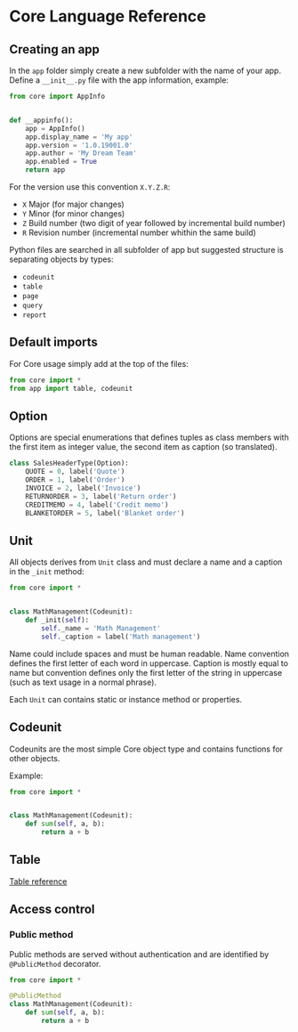 # Core Language Reference

## Creating an app
In the `app` folder simply create a new subfolder with the
name of your app. Define a `__init__.py` file with the 
app information, example:

```python
from core import AppInfo


def __appinfo():
    app = AppInfo()
    app.display_name = 'My app'
    app.version = '1.0.19001.0'
    app.author = 'My Dream Team'
    app.enabled = True
    return app
```

For the version use this convention `X.Y.Z.R`:
* `X` Major (for major changes)
* `Y` Minor (for minor changes)
* `Z` Build number (two digit of year followed by incremental 
build number)
* `R` Revision number (incremental number whithin the same build)

Python files are searched in all subfolder of app but suggested
structure is separating objects by types:
* `codeunit` 
* `table`
* `page`
* `query`
* `report`

## Default imports
For Core usage simply add at the top of the files:
```python
from core import *
from app import table, codeunit
```

## Option
Options are special enumerations that defines tuples as
class members with the first item as integer value, the second
item as caption (so translated).

```python
class SalesHeaderType(Option):
    QUOTE = 0, label('Quote')
    ORDER = 1, label('Order')
    INVOICE = 2, label('Invoice')
    RETURNORDER = 3, label('Return order')
    CREDITMEMO = 4, label('Credit memo')
    BLANKETORDER = 5, label('Blanket order')
```

## Unit
All objects derives from `Unit` class and must declare a name and a caption in 
the `_init` method:
```python
from core import *


class MathManagement(Codeunit):
    def _init(self):
        self._name = 'Math Management'
        self._caption = label('Math management')
```
Name could include spaces and must be human readable. Name
convention defines the first letter of each word in uppercase.
Caption is mostly equal to name but convention defines only
the first letter of the string in uppercase (such as text
usage in a normal phrase).

Each `Unit` can contains static or instance method or 
properties. 

## Codeunit
Codeunits are the most simple Core object type and contains
functions for other objects.

Example:
```python
from core import *


class MathManagement(Codeunit):
    def sum(self, a, b):
        return a + b
```

## Table
[Table reference](doc/table.md)

## Access control
### Public method
Public methods are served without authentication and are
identified by `@PublicMethod` decorator.
```python
from core import *

@PublicMethod
class MathManagement(Codeunit):
    def sum(self, a, b):
        return a + b
```